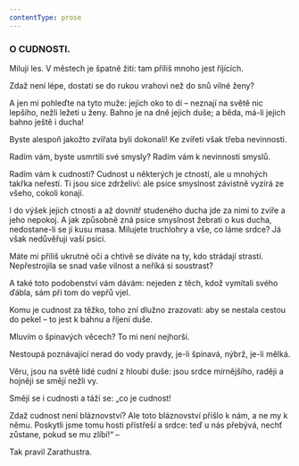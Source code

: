```yaml
---
contentType: prose
---
```


### O CUDNOSTI.

Miluji les. V městech je špatně žiti: tam příliš mnoho jest říjících.

Zdaž není lépe, dostati se do rukou vrahovi než do snů vilné ženy?

A jen mi pohleďte na tyto muže: jejich oko to dí – neznají na světě nic lepšího, nežli ležeti u ženy. Bahno je na dně jejich duše; a běda, má-li jejich bahno ještě i ducha!

Byste alespoň jakožto zvířata byli dokonalí! Ke zvířeti však třeba nevinnosti. 

Radím vám, byste usmrtili své smysly? Radím vám k nevinnosti smyslů.

Radím vám k cudnosti? Cudnost u některých je ctností, ale u mnohých takřka neřestí. Ti jsou sice zdrželiví: ale psice smyslnost závistně vyzírá ze všeho, cokoli konají.

I do výšek jejich ctnosti a až dovnitř studeného ducha jde za nimi to zvíře a jeho nepokoj. A jak způsobně zná psice smyslnost žebrati o kus ducha, nedostane-li se jí kusu masa. Milujete truchlohry a vše, co láme srdce? Já však nedůvěřuji vaší psici.

Máte mi příliš ukrutné oči a chtivě se díváte na ty, kdo strádají strastí. Nepřestrojila se snad vaše vilnost a neříká si soustrast? 

A také toto podobenství vám dávám: nejeden z těch, kdož vymítali svého ďábla, sám při tom do vepřů vjel. 

Komu je cudnost za těžko, toho zní dlužno zrazovati: aby se nestala cestou do pekel – to jest k bahnu a říjení duše. 

Mluvím o špinavých věcech? To mi není nejhorší. 

Nestoupá poznávající nerad do vody pravdy, je-li špinavá, nýbrž, je-li mělká.

Věru, jsou na světě lidé cudní z hloubi duše: jsou srdce mírnějšího, raději a hojněji se smějí nežli vy.

Smějí se i cudnosti a táží se: „co je cudnost!

Zdaž cudnost není bláznovství? Ale toto bláznovství přišlo k nám, a ne my k němu. Poskytli jsme tomu hosti přístřeší a srdce: teď u nás přebývá, nechť zůstane, pokud se mu zlíbí!“ –

  

Tak pravil Zarathustra.
